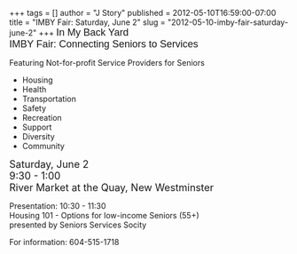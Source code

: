 +++
tags = []
author = "J Story"
published = 2012-05-10T16:59:00-07:00
title = "IMBY Fair: Saturday, June 2"
slug = "2012-05-10-imby-fair-saturday-june-2"
+++
<span
style="font-family: Arial, Helvetica, sans-serif; font-size: large;">In
My Back Yard</span>  
<span
style="font-family: Arial, Helvetica, sans-serif; font-size: large;">IMBY
Fair: Connecting Seniors to Services</span>  
  
Featuring Not-for-profit Service Providers for Seniors  
  

-   Housing
-   Health
-   Transportation
-   Safety
-   Recreation
-   Support
-   Diversity
-   Community

  
  
<span style="font-size: large;">Saturday, June 2</span>  
<span style="font-size: large;">9:30 - 1:00</span>  
<span style="font-size: large;">River Market at the Quay, New
Westminster</span>  
  
Presentation: 10:30 - 11:30  
Housing 101 - Options for low-income Seniors (55+)  
presented by Seniors Services Socity  
  
For information: 604-515-1718
